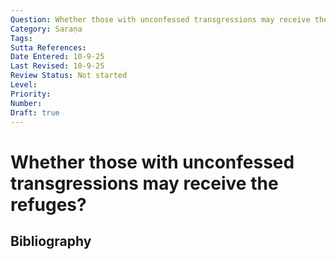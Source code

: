 ```yaml
---
Question: Whether those with unconfessed transgressions may receive the refuges?
Category: Saraṇa
Tags: 
Sutta References: 
Date Entered: 10-9-25
Last Revised: 10-9-25
Review Status: Not started
Level: 
Priority: 
Number: 
Draft: true
---
```


# Whether those with unconfessed transgressions may receive the refuges?

## Bibliography

<!-- 

Notes:



-->